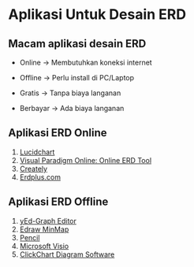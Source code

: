 # Aplikasi Untuk Desain ERD

## Macam aplikasi desain ERD

- Online -> Membutuhkan koneksi internet
- Offline -> Perlu install di PC/Laptop

- Gratis -> Tanpa biaya langanan
- Berbayar -> Ada biaya langanan

## Aplikasi ERD Online

1. [Lucidchart](https://www.lucidchart.com/pages/examples/er-diagram-tool) 
2. [Visual Paradigm Online: Online ERD Tool](https://online.visual-paradigm.com/diagrams/features/erd-tool) 
3. [Creately](https://creately.com/lp/er-diagram-tool-online/) 
4. [Erdplus.com](https://erdplus.com)

## Aplikasi ERD Offline

1. [yEd-Graph Editor](https://www.yworks.com/products/yed/applicationfeatures) 
2. [Edraw MinMap](https://www.edrawsoft.com/download.html) 
3. [Pencil](https://www.nesabamedia.com/download-pencil) 
4. [Microsoft Visio](https://www.microsoft.com/microsoft/visio) 
5. [ClickChart Diagram Software](https://www.nchsoftware.com/)

